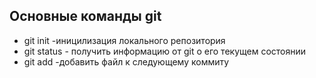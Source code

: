 ## Основные команды git

* git init -иницилизация локального репозитория
* git status - получить информацию от git о его текущем состоянии
* git add -добавить файл к следующему коммиту